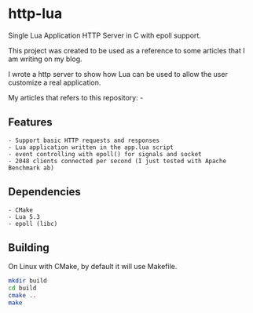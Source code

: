 # http-lua
Single Lua Application HTTP Server in C with epoll support.

This project was created to be used as a reference to some articles that I am writing on my blog.

I wrote a http server to show how Lua can be used to allow the user customize a real application.

My articles that refers to this repository:
    - 

## Features
    - Support basic HTTP requests and responses
    - Lua application written in the app.lua script
    - event controlling with epoll() for signals and socket
    - 2048 clients connected per second (I just tested with Apache Benchmark ab)

## Dependencies
    - CMake
    - Lua 5.3
    - epoll (libc)

## Building
On Linux with CMake, by default it will use Makefile.
```bash
mkdir build
cd build
cmake ..
make
```